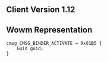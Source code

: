 ## Client Version 1.12

## Wowm Representation
```rust,ignore
cmsg CMSG_BINDER_ACTIVATE = 0x01B5 {
    Guid guid;    
}

```
